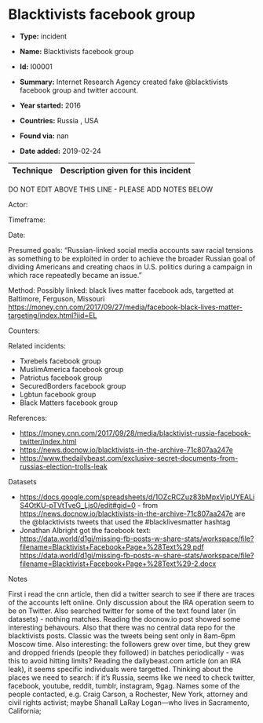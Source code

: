 # Blacktivists facebook group

* **Type:** incident

* **Name:** Blacktivists facebook group

* **Id:** I00001

* **Summary:** Internet Research Agency created fake @blacktivists facebook group and twitter account. 

* **Year started:** 2016

* **Countries:** Russia , USA

* **Found via:** nan

* **Date added:** 2019-02-24
 

| Technique | Description given for this incident |
| --------- | ------------------------- |


DO NOT EDIT ABOVE THIS LINE - PLEASE ADD NOTES BELOW

Actor: 

Timeframe: 

Date: 

Presumed goals: “Russian-linked social media accounts saw racial tensions as something to be exploited in order to achieve the broader Russian goal of dividing Americans and creating chaos in U.S. politics during a campaign in which race repeatedly became an issue.”

Method: 
Possibly linked: black lives matter facebook ads, targetted at Baltimore, Ferguson, Missouri https://money.cnn.com/2017/09/27/media/facebook-black-lives-matter-targeting/index.html?iid=EL 

Counters:

Related incidents:

* Txrebels facebook group
* MuslimAmerica facebook group
* Patriotus facebook group
* SecuredBorders facebook group
* Lgbtun facebook group
* Black Matters facebook group

References:
* https://money.cnn.com/2017/09/28/media/blacktivist-russia-facebook-twitter/index.html
* https://news.docnow.io/blacktivists-in-the-archive-71c807aa247e
* https://www.thedailybeast.com/exclusive-secret-documents-from-russias-election-trolls-leak



Datasets

* https://docs.google.com/spreadsheets/d/1OZcRCZuz83bMpxVjpUYEALiS4OtKU-pTVtTveG_Ljs0/edit#gid=0 - from https://news.docnow.io/blacktivists-in-the-archive-71c807aa247e are the @blacktivists tweets that used the #blacklivesmatter hashtag
* Jonathan Albright got the facebook text: https://data.world/d1gi/missing-fb-posts-w-share-stats/workspace/file?filename=Blacktivist+Facebook+Page+%28Text%29.pdf https://data.world/d1gi/missing-fb-posts-w-share-stats/workspace/file?filename=Blacktivist+Facebook+Page+%28Text%29-2.docx 

Notes

First i read the cnn article, then did a twitter search to see if there are traces of the accounts left online.  Only discussion about the IRA operation seem to be on Twitter.  Also searched twitter for some of the text found later (in datasets) - nothing matches. 
Reading the docnow.io post showed some interesting behavours.  Also that there was no central data repo for the blacktivists posts.  Classic was the tweets being sent only in 8am-6pm Moscow time. Also interesting: the followers grew over time, but they grew and dropped friends (people they followed) in batches periodically - was this to avoid hitting limits? 
Reading the dailybeast.com article (on an IRA leak), it seems specific individuals were targetted.  Thinking about the places we need to search: if it’s Russia, seems like we need to check twitter, facebook, youtube, reddit, tumblr, instagram, 9gag. 
Names some of the people contacted, e.g. Craig Carson, a Rochester, New York, attorney and civil rights activist; maybe Shanall LaRay Logan—who lives in Sacramento, California; 


